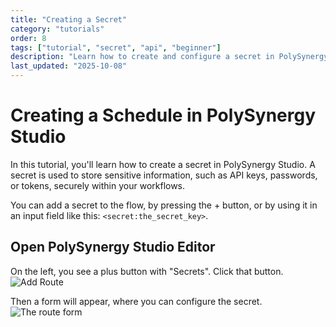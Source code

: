 ```yaml
---
title: "Creating a Secret"
category: "tutorials"
order: 8
tags: ["tutorial", "secret", "api", "beginner"]
description: "Learn how to create and configure a secret in PolySynergy Studio"
last_updated: "2025-10-08"
---
```


# Creating a Schedule in PolySynergy Studio

In this tutorial, you'll learn how to create a secret in PolySynergy Studio. A secret is used to store sensitive information, such as API keys, passwords, or tokens, securely within your workflows.

You can add a secret to the flow, by pressing the + button, or by using it in an input field like this: `<secret:the_secret_key>`.

## Open PolySynergy Studio Editor
On the left, you see a plus button with "Secrets". Click that button.
![Add Route](http://localhost:8090/api/v1/documentation/assets/images/tutorial-create-secret.png)

Then a form will appear, where you can configure the secret.
![The route form](http://localhost:8090/api/v1/documentation/assets/images/tutorial-create-secret-form.png)
